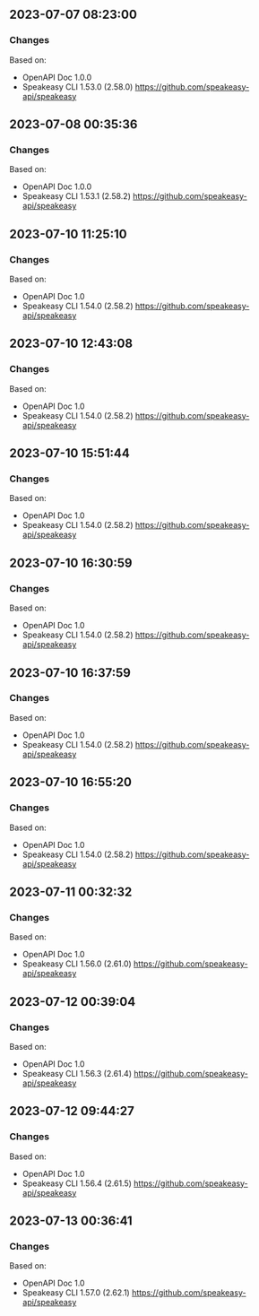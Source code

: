 

## 2023-07-07 08:23:00
### Changes
Based on:
- OpenAPI Doc 1.0.0 
- Speakeasy CLI 1.53.0 (2.58.0) https://github.com/speakeasy-api/speakeasy

## 2023-07-08 00:35:36
### Changes
Based on:
- OpenAPI Doc 1.0.0 
- Speakeasy CLI 1.53.1 (2.58.2) https://github.com/speakeasy-api/speakeasy

## 2023-07-10 11:25:10
### Changes
Based on:
- OpenAPI Doc 1.0 
- Speakeasy CLI 1.54.0 (2.58.2) https://github.com/speakeasy-api/speakeasy

## 2023-07-10 12:43:08
### Changes
Based on:
- OpenAPI Doc 1.0 
- Speakeasy CLI 1.54.0 (2.58.2) https://github.com/speakeasy-api/speakeasy

## 2023-07-10 15:51:44
### Changes
Based on:
- OpenAPI Doc 1.0 
- Speakeasy CLI 1.54.0 (2.58.2) https://github.com/speakeasy-api/speakeasy

## 2023-07-10 16:30:59
### Changes
Based on:
- OpenAPI Doc 1.0 
- Speakeasy CLI 1.54.0 (2.58.2) https://github.com/speakeasy-api/speakeasy

## 2023-07-10 16:37:59
### Changes
Based on:
- OpenAPI Doc 1.0 
- Speakeasy CLI 1.54.0 (2.58.2) https://github.com/speakeasy-api/speakeasy

## 2023-07-10 16:55:20
### Changes
Based on:
- OpenAPI Doc 1.0 
- Speakeasy CLI 1.54.0 (2.58.2) https://github.com/speakeasy-api/speakeasy

## 2023-07-11 00:32:32
### Changes
Based on:
- OpenAPI Doc 1.0 
- Speakeasy CLI 1.56.0 (2.61.0) https://github.com/speakeasy-api/speakeasy

## 2023-07-12 00:39:04
### Changes
Based on:
- OpenAPI Doc 1.0 
- Speakeasy CLI 1.56.3 (2.61.4) https://github.com/speakeasy-api/speakeasy

## 2023-07-12 09:44:27
### Changes
Based on:
- OpenAPI Doc 1.0 
- Speakeasy CLI 1.56.4 (2.61.5) https://github.com/speakeasy-api/speakeasy

## 2023-07-13 00:36:41
### Changes
Based on:
- OpenAPI Doc 1.0 
- Speakeasy CLI 1.57.0 (2.62.1) https://github.com/speakeasy-api/speakeasy